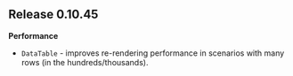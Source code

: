 ## Release 0.10.45

**Performance**
- `DataTable` - improves re-rendering performance in scenarios with many rows (in the hundreds/thousands).